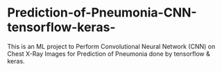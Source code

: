 # Prediction-of-Pneumonia-CNN-tensorflow-keras-
This is an ML project to Perform Convolutional Neural Network (CNN) on Chest X-Ray Images for Prediction of Pneumonia done by tensorflow &amp; keras.
